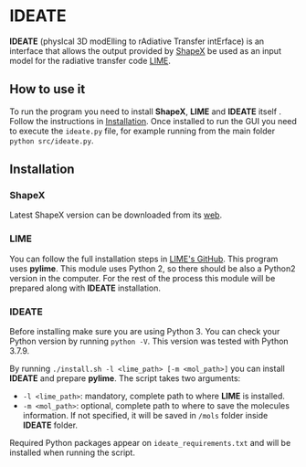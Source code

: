 # IDEATE

**IDEATE** (physIcal 3D modElling to rAdiative Transfer intErface) is an interface that allows the output provided by [ShapeX](https://wsteffen75.wixsite.com/website) be used as an input model for the radiative transfer code [LIME](https://lime.readthedocs.io/en/latest/).


## How to use it

To run the program you need to install **ShapeX**, **LIME** and **IDEATE** itself . Follow the instructions in [Installation](#installation). Once installed to run the GUI you need to execute the `ideate.py` file, for example running from the main folder `python src/ideate.py`.

## Installation

### ShapeX

Latest ShapeX version can be downloaded from its [web](https://wsteffen75.wixsite.com/website/downloads).

### LIME

You can follow the full installation steps in [LIME's GitHub](https://github.com/lime-rt/lime). This program uses **pylime**. This module uses Python 2, so there should be also a Python2 version in the computer. For the rest of the process this module will be prepared along with **IDEATE** installation. 

### IDEATE

Before installing make sure you are using Python 3. You can check your Python version by running `python -V`. This version was tested with Python 3.7.9.

By running `./install.sh -l <lime_path> [-m <mol_path>]` you can install **IDEATE** and prepare **pylime**. The script takes two arguments:
- `-l <lime_path>`: mandatory, complete path to where **LIME** is installed.
- `-m <mol_path>`: optional, complete path to where to save the molecules information. If not specified, it will be saved in `/mols` folder inside **IDEATE** folder.

Required Python packages appear on `ideate_requirements.txt` and will be installed when running the script.
